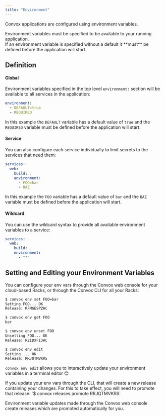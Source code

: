 ```yaml
---
title: "Environment"
---
```


Convox applications are configured using environment variables.

<div class="block-callout block-show-callout type-warning" markdown="1">
  Environment variables must be specified to be available to your running application.
</div>

<div class="block-callout block-show-callout type-warning" markdown="1">
  If an environment variable is specified without a default it **must** be defined before the application will start.
</div>

## Definition

#### Global

Environment variables specified in the top level `environment:` section will be available to all services in the application:

```yml
environment:
  - DEFAULT=true
  - REQUIRED
```

In this example the `DEFAULT` variable has a default value of `true` and the `REQUIRED` variable must be defined before the application will start.

#### Service

You can also configure each service individually to limit secrets to the services that need them:

```yml
services:
  web:
    build: .
    environment:
      - FOO=bar
      - BAZ
```

In this example the `FOO` variable has a default value of `bar` and the `BAZ` variable must be defined before the application will start.

#### Wildcard

You can use the wildcard syntax to provide all available environment variables to a service:

```yml
services:
  web:
    build: .
    environment:
      - "*"
```

## Setting and Editing your Environment Variables

You can configure your env vars through the Convox web console for your cloud-based Racks, or through the Convox CLI for all your Racks:

```sh
$ convox env set FOO=bar
Setting FOO... OK
Release: RFMGESPZHC

$ convox env get FOO
bar

$ convox env unset FOO
Unsetting FOO... OK
Release: RZIDXFIJAC

$ convox env edit
Setting ... OK
Release: RRJQTMVKRS
```

`convox env edit` allows you to interactively update your environment variables in a terminal editor 😊

<div class="block-callout block-show-callout type-info" markdown="1">
If you update your env vars through the CLI, that will create a new release containing your changes.  For this to take effect, you will need to promote that release: `$ convox releases promote RRJQTMVKRS`

Environment variable updates made through the Convox web console create releases which are promoted automatically for you.
</div>